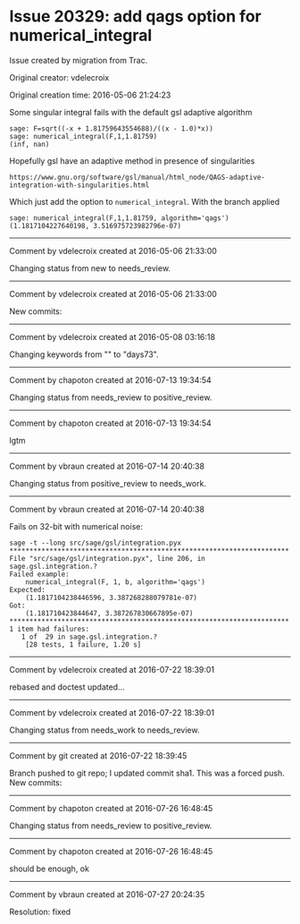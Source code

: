 # Issue 20329: add qags option for numerical_integral

Issue created by migration from Trac.

Original creator: vdelecroix

Original creation time: 2016-05-06 21:24:23

Some singular integral fails with the default gsl adaptive algorithm

```
sage: F=sqrt((-x + 1.81759643554688)/((x - 1.0)*x))
sage: numerical_integral(F,1,1.81759)
(inf, nan)
```

Hopefully gsl have an adaptive method in presence of singularities

    https://www.gnu.org/software/gsl/manual/html_node/QAGS-adaptive-integration-with-singularities.html

Which just add the option to `numerical_integral`. With the branch applied

```
sage: numerical_integral(F,1,1.81759, algorithm='qags')
(1.1817104227640198, 3.516975723982796e-07)
```



---

Comment by vdelecroix created at 2016-05-06 21:33:00

Changing status from new to needs_review.


---

Comment by vdelecroix created at 2016-05-06 21:33:00

New commits:


---

Comment by vdelecroix created at 2016-05-08 03:16:18

Changing keywords from "" to "days73".


---

Comment by chapoton created at 2016-07-13 19:34:54

Changing status from needs_review to positive_review.


---

Comment by chapoton created at 2016-07-13 19:34:54

lgtm


---

Comment by vbraun created at 2016-07-14 20:40:38

Changing status from positive_review to needs_work.


---

Comment by vbraun created at 2016-07-14 20:40:38

Fails on 32-bit with numerical noise:

```
sage -t --long src/sage/gsl/integration.pyx
**********************************************************************
File "src/sage/gsl/integration.pyx", line 206, in sage.gsl.integration.?
Failed example:
    numerical_integral(F, 1, b, algorithm='qags')
Expected:
    (1.1817104238446596, 3.387268288079781e-07)
Got:
    (1.181710423844647, 3.387267830667895e-07)
**********************************************************************
1 item had failures:
   1 of  29 in sage.gsl.integration.?
    [28 tests, 1 failure, 1.20 s]
```



---

Comment by vdelecroix created at 2016-07-22 18:39:01

rebased and doctest updated...


---

Comment by vdelecroix created at 2016-07-22 18:39:01

Changing status from needs_work to needs_review.


---

Comment by git created at 2016-07-22 18:39:45

Branch pushed to git repo; I updated commit sha1. This was a forced push. New commits:


---

Comment by chapoton created at 2016-07-26 16:48:45

Changing status from needs_review to positive_review.


---

Comment by chapoton created at 2016-07-26 16:48:45

should be enough, ok


---

Comment by vbraun created at 2016-07-27 20:24:35

Resolution: fixed

